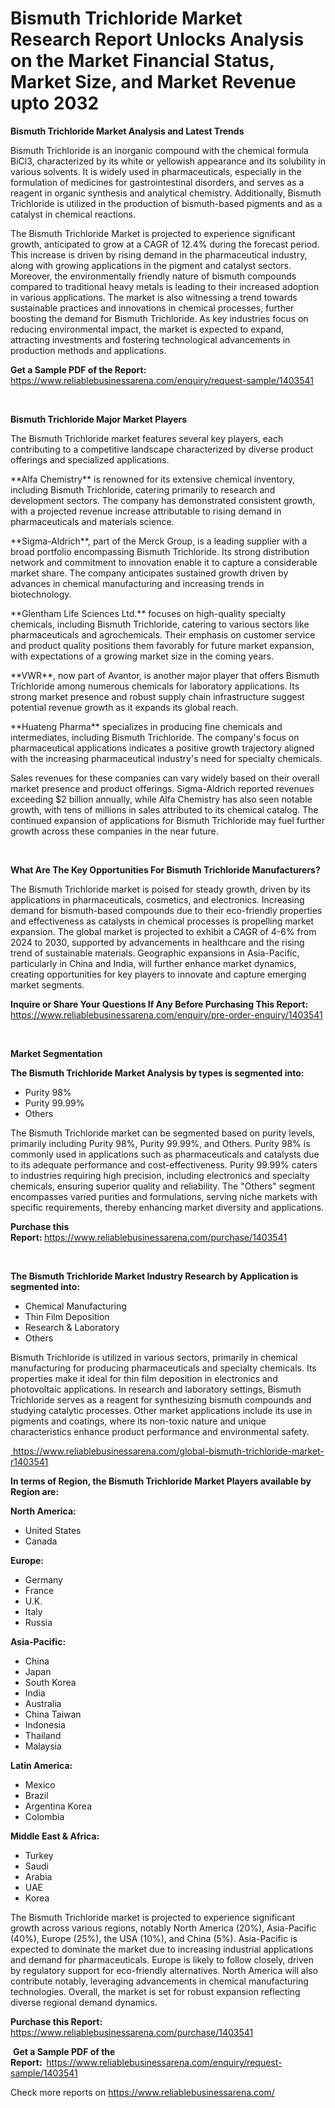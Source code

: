 <p><h1>Bismuth Trichloride Market Research Report Unlocks Analysis on the Market Financial Status, Market Size, and Market Revenue upto 2032</h1></p><p><strong>Bismuth Trichloride Market Analysis and Latest Trends</strong></p>
<p><p>Bismuth Trichloride is an inorganic compound with the chemical formula BiCl3, characterized by its white or yellowish appearance and its solubility in various solvents. It is widely used in pharmaceuticals, especially in the formulation of medicines for gastrointestinal disorders, and serves as a reagent in organic synthesis and analytical chemistry. Additionally, Bismuth Trichloride is utilized in the production of bismuth-based pigments and as a catalyst in chemical reactions.</p><p>The Bismuth Trichloride Market is projected to experience significant growth, anticipated to grow at a CAGR of 12.4% during the forecast period. This increase is driven by rising demand in the pharmaceutical industry, along with growing applications in the pigment and catalyst sectors. Moreover, the environmentally friendly nature of bismuth compounds compared to traditional heavy metals is leading to their increased adoption in various applications. The market is also witnessing a trend towards sustainable practices and innovations in chemical processes, further boosting the demand for Bismuth Trichloride. As key industries focus on reducing environmental impact, the market is expected to expand, attracting investments and fostering technological advancements in production methods and applications.</p></p>
<p><strong>Get a Sample PDF of the Report:&nbsp;</strong> <a href="https://www.reliablebusinessarena.com/enquiry/request-sample/1403541?utm_campaign=2514&utm_medium=2&utm_source=Github&utm_content=ia&utm_term=28032025&utm_id=bismuth-trichloride">https://www.reliablebusinessarena.com/enquiry/request-sample/1403541</a></p>
<p>&nbsp;</p>
<p><strong>Bismuth Trichloride Major Market Players</strong></p>
<p><p>The Bismuth Trichloride market features several key players, each contributing to a competitive landscape characterized by diverse product offerings and specialized applications. </p><p>**Alfa Chemistry** is renowned for its extensive chemical inventory, including Bismuth Trichloride, catering primarily to research and development sectors. The company has demonstrated consistent growth, with a projected revenue increase attributable to rising demand in pharmaceuticals and materials science.</p><p>**Sigma-Aldrich**, part of the Merck Group, is a leading supplier with a broad portfolio encompassing Bismuth Trichloride. Its strong distribution network and commitment to innovation enable it to capture a considerable market share. The company anticipates sustained growth driven by advances in chemical manufacturing and increasing trends in biotechnology.</p><p>**Glentham Life Sciences Ltd.** focuses on high-quality specialty chemicals, including Bismuth Trichloride, catering to various sectors like pharmaceuticals and agrochemicals. Their emphasis on customer service and product quality positions them favorably for future market expansion, with expectations of a growing market size in the coming years.</p><p>**VWR**, now part of Avantor, is another major player that offers Bismuth Trichloride among numerous chemicals for laboratory applications. Its strong market presence and robust supply chain infrastructure suggest potential revenue growth as it expands its global reach.</p><p>**Huateng Pharma** specializes in producing fine chemicals and intermediates, including Bismuth Trichloride. The company's focus on pharmaceutical applications indicates a positive growth trajectory aligned with the increasing pharmaceutical industry's need for specialty chemicals.</p><p>Sales revenues for these companies can vary widely based on their overall market presence and product offerings. Sigma-Aldrich reported revenues exceeding $2 billion annually, while Alfa Chemistry has also seen notable growth, with tens of millions in sales attributed to its chemical catalog. The continued expansion of applications for Bismuth Trichloride may fuel further growth across these companies in the near future.</p></p>
<p>&nbsp;</p>
<p><strong>What Are The Key Opportunities For Bismuth Trichloride Manufacturers?</strong></p>
<p><p>The Bismuth Trichloride market is poised for steady growth, driven by its applications in pharmaceuticals, cosmetics, and electronics. Increasing demand for bismuth-based compounds due to their eco-friendly properties and effectiveness as catalysts in chemical processes is propelling market expansion. The global market is projected to exhibit a CAGR of 4-6% from 2024 to 2030, supported by advancements in healthcare and the rising trend of sustainable materials. Geographic expansions in Asia-Pacific, particularly in China and India, will further enhance market dynamics, creating opportunities for key players to innovate and capture emerging market segments.</p></p>
<p><strong>Inquire or Share Your Questions If Any Before Purchasing This Report:</strong> <a href="https://www.reliablebusinessarena.com/enquiry/pre-order-enquiry/1403541?utm_campaign=2514&utm_medium=2&utm_source=Github&utm_content=ia&utm_term=28032025&utm_id=bismuth-trichloride">https://www.reliablebusinessarena.com/enquiry/pre-order-enquiry/1403541</a></p>
<p>&nbsp;</p>
<p><strong>Market Segmentation</strong></p>
<p><strong>The Bismuth Trichloride Market Analysis by types is segmented into:</strong></p>
<p><ul><li>Purity 98%</li><li>Purity 99.99%</li><li>Others</li></ul></p>
<p><p>The Bismuth Trichloride market can be segmented based on purity levels, primarily including Purity 98%, Purity 99.99%, and Others. Purity 98% is commonly used in applications such as pharmaceuticals and catalysts due to its adequate performance and cost-effectiveness. Purity 99.99% caters to industries requiring high precision, including electronics and specialty chemicals, ensuring superior quality and reliability. The "Others" segment encompasses varied purities and formulations, serving niche markets with specific requirements, thereby enhancing market diversity and applications.</p></p>
<p><strong>Purchase this Report:&nbsp;</strong><a href="https://www.reliablebusinessarena.com/purchase/1403541?utm_campaign=2514&utm_medium=2&utm_source=Github&utm_content=ia&utm_term=28032025&utm_id=bismuth-trichloride">https://www.reliablebusinessarena.com/purchase/1403541</a></p>
<p>&nbsp;</p>
<p><strong>The Bismuth Trichloride Market Industry Research by Application is segmented into:</strong></p>
<p><ul><li>Chemical Manufacturing</li><li>Thin Film Deposition</li><li>Research & Laboratory</li><li>Others</li></ul></p>
<p><p>Bismuth Trichloride is utilized in various sectors, primarily in chemical manufacturing for producing pharmaceuticals and specialty chemicals. Its properties make it ideal for thin film deposition in electronics and photovoltaic applications. In research and laboratory settings, Bismuth Trichloride serves as a reagent for synthesizing bismuth compounds and studying catalytic processes. Other market applications include its use in pigments and coatings, where its non-toxic nature and unique characteristics enhance product performance and environmental safety.</p></p>
<p><a href="https://www.reliablebusinessarena.com/global-bismuth-trichloride-market-r1403541?utm_campaign=2514&utm_medium=2&utm_source=Github&utm_content=ia&utm_term=28032025&utm_id=bismuth-trichloride">&nbsp;https://www.reliablebusinessarena.com/global-bismuth-trichloride-market-r1403541</a></p>
<p><strong>In terms of Region, the Bismuth Trichloride Market Players available by Region are:</strong></p>
<p>
    <p> <strong> North America: </strong>
        <ul>
            <li>United States</li>
            <li>Canada</li>
        </ul>
        </p> 
    <p> <strong> Europe: </strong>
        <ul>
            <li>Germany</li>
            <li>France</li>
            <li>U.K.</li>
            <li>Italy</li>
            <li>Russia</li>
        </ul>
        </p> 
    <p> <strong> Asia-Pacific: </strong>
        <ul>
            <li>China</li>
            <li>Japan</li>
            <li>South Korea</li>
            <li>India</li>
            <li>Australia</li>
            <li>China Taiwan</li>
            <li>Indonesia</li>
            <li>Thailand</li>
            <li>Malaysia</li>
        </ul>
        </p> 
    <p> <strong> Latin America: </strong>
        <ul>
            <li>Mexico</li>
            <li>Brazil</li>
            <li>Argentina Korea</li>
            <li>Colombia</li>
        </ul>
        </p> 
    <p> <strong> Middle East & Africa: </strong>
        <ul>
            <li>Turkey</li>
            <li>Saudi</li>
            <li>Arabia</li>
            <li>UAE</li>
            <li>Korea</li>
        </ul>
    </p>
    </p>
<p><p>The Bismuth Trichloride market is projected to experience significant growth across various regions, notably North America (20%), Asia-Pacific (40%), Europe (25%), the USA (10%), and China (5%). Asia-Pacific is expected to dominate the market due to increasing industrial applications and demand for pharmaceuticals. Europe is likely to follow closely, driven by regulatory support for eco-friendly alternatives. North America will also contribute notably, leveraging advancements in chemical manufacturing technologies. Overall, the market is set for robust expansion reflecting diverse regional demand dynamics.</p></p>
<p><strong>Purchase this Report: </strong><a href="https://www.reliablebusinessarena.com/purchase/1403541?utm_campaign=2514&utm_medium=2&utm_source=Github&utm_content=ia&utm_term=28032025&utm_id=bismuth-trichloride">https://www.reliablebusinessarena.com/purchase/1403541</a></p>
<p>&nbsp;<strong>Get a Sample PDF of the Report:&nbsp;&nbsp;</strong><a href="https://www.reliablebusinessarena.com/enquiry/request-sample/1403541?utm_campaign=2514&utm_medium=2&utm_source=Github&utm_content=ia&utm_term=28032025&utm_id=bismuth-trichloride">https://www.reliablebusinessarena.com/enquiry/request-sample/1403541</a></p>
<p><strong></strong></p>
<p>Check more reports on <a href="https://www.reliablebusinessarena.com/?utm_campaign=2514&utm_medium=2&utm_source=Github&utm_content=ia&utm_term=28032025&utm_id=bismuth-trichloride">https://www.reliablebusinessarena.com/</a></p>